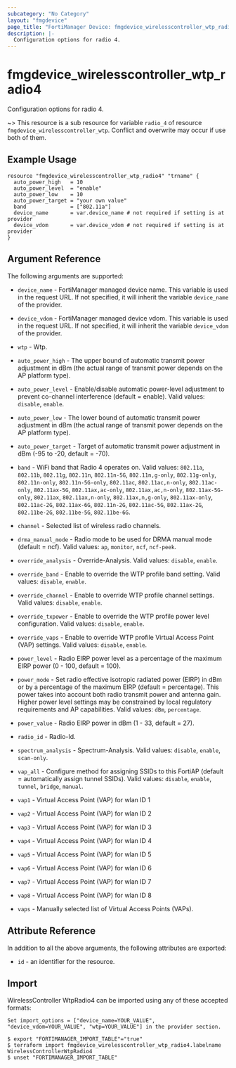 ```yaml
---
subcategory: "No Category"
layout: "fmgdevice"
page_title: "FortiManager Device: fmgdevice_wirelesscontroller_wtp_radio4"
description: |-
  Configuration options for radio 4.
---
```


# fmgdevice_wirelesscontroller_wtp_radio4
Configuration options for radio 4.

~> This resource is a sub resource for variable `radio_4` of resource `fmgdevice_wirelesscontroller_wtp`. Conflict and overwrite may occur if use both of them.



## Example Usage

```hcl
resource "fmgdevice_wirelesscontroller_wtp_radio4" "trname" {
  auto_power_high   = 10
  auto_power_level  = "enable"
  auto_power_low    = 10
  auto_power_target = "your own value"
  band              = ["802.11a"]
  device_name       = var.device_name # not required if setting is at provider
  device_vdom       = var.device_vdom # not required if setting is at provider
}
```

## Argument Reference


The following arguments are supported:

* `device_name` - FortiManager managed device name. This variable is used in the request URL. If not specified, it will inherit the variable `device_name` of the provider.
* `device_vdom` - FortiManager managed device vdom. This variable is used in the request URL. If not specified, it will inherit the variable `device_vdom` of the provider.
* `wtp` - Wtp.

* `auto_power_high` - The upper bound of automatic transmit power adjustment in dBm (the actual range of transmit power depends on the AP platform type).
* `auto_power_level` - Enable/disable automatic power-level adjustment to prevent co-channel interference (default = enable). Valid values: `disable`, `enable`.

* `auto_power_low` - The lower bound of automatic transmit power adjustment in dBm (the actual range of transmit power depends on the AP platform type).
* `auto_power_target` - Target of automatic transmit power adjustment in dBm (-95 to -20, default = -70).
* `band` - WiFi band that Radio 4 operates on. Valid values: `802.11a`, `802.11b`, `802.11g`, `802.11n`, `802.11n-5G`, `802.11n,g-only`, `802.11g-only`, `802.11n-only`, `802.11n-5G-only`, `802.11ac`, `802.11ac,n-only`, `802.11ac-only`, `802.11ax-5G`, `802.11ax,ac-only`, `802.11ax,ac,n-only`, `802.11ax-5G-only`, `802.11ax`, `802.11ax,n-only`, `802.11ax,n,g-only`, `802.11ax-only`, `802.11ac-2G`, `802.11ax-6G`, `802.11n-2G`, `802.11ac-5G`, `802.11ax-2G`, `802.11be-2G`, `802.11be-5G`, `802.11be-6G`.

* `channel` - Selected list of wireless radio channels.
* `drma_manual_mode` - Radio mode to be used for DRMA manual mode (default = ncf). Valid values: `ap`, `monitor`, `ncf`, `ncf-peek`.

* `override_analysis` - Override-Analysis. Valid values: `disable`, `enable`.

* `override_band` - Enable to override the WTP profile band setting. Valid values: `disable`, `enable`.

* `override_channel` - Enable to override WTP profile channel settings. Valid values: `disable`, `enable`.

* `override_txpower` - Enable to override the WTP profile power level configuration. Valid values: `disable`, `enable`.

* `override_vaps` - Enable to override WTP profile Virtual Access Point (VAP) settings. Valid values: `disable`, `enable`.

* `power_level` - Radio EIRP power level as a percentage of the maximum EIRP power (0 - 100, default = 100).
* `power_mode` - Set radio effective isotropic radiated power (EIRP) in dBm or by a percentage of the maximum EIRP (default = percentage). This power takes into account both radio transmit power and antenna gain. Higher power level settings may be constrained by local regulatory requirements and AP capabilities. Valid values: `dBm`, `percentage`.

* `power_value` - Radio EIRP power in dBm (1 - 33, default = 27).
* `radio_id` - Radio-Id.
* `spectrum_analysis` - Spectrum-Analysis. Valid values: `disable`, `enable`, `scan-only`.

* `vap_all` - Configure method for assigning SSIDs to this FortiAP (default = automatically assign tunnel SSIDs). Valid values: `disable`, `enable`, `tunnel`, `bridge`, `manual`.

* `vap1` - Virtual Access Point (VAP) for wlan ID 1
* `vap2` - Virtual Access Point (VAP) for wlan ID 2
* `vap3` - Virtual Access Point (VAP) for wlan ID 3
* `vap4` - Virtual Access Point (VAP) for wlan ID 4
* `vap5` - Virtual Access Point (VAP) for wlan ID 5
* `vap6` - Virtual Access Point (VAP) for wlan ID 6
* `vap7` - Virtual Access Point (VAP) for wlan ID 7
* `vap8` - Virtual Access Point (VAP) for wlan ID 8
* `vaps` - Manually selected list of Virtual Access Points (VAPs).


## Attribute Reference

In addition to all the above arguments, the following attributes are exported:
* `id` - an identifier for the resource.

## Import

WirelessController WtpRadio4 can be imported using any of these accepted formats:
```
Set import_options = ["device_name=YOUR_VALUE", "device_vdom=YOUR_VALUE", "wtp=YOUR_VALUE"] in the provider section.

$ export "FORTIMANAGER_IMPORT_TABLE"="true"
$ terraform import fmgdevice_wirelesscontroller_wtp_radio4.labelname WirelessControllerWtpRadio4
$ unset "FORTIMANAGER_IMPORT_TABLE"
```

